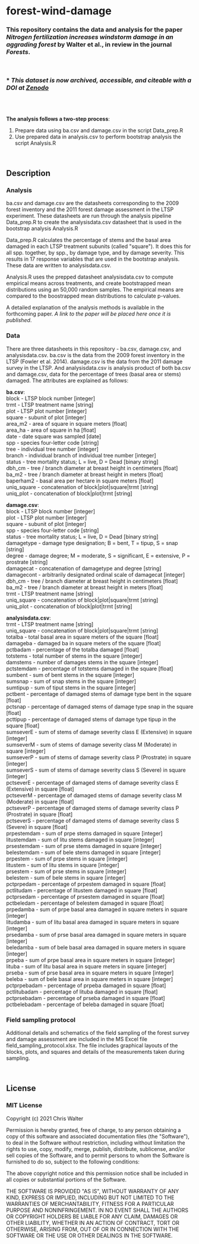 # forest-wind-damage
### This repository contains the data and analysis for the paper *Nitrogen fertilization increases windstorm damage in an aggrading forest* by Walter et al., in review in the journal *Forests*.
<br>

### * *This dataset is now archived, accessible, and citeable with a DOI at [Zenodo](https://doi.org/10.5281/zenodo.4487873)*
<br>
<br>

**The analysis follows a two-step process**:
 1. Prepare data using ba.csv and damage.csv in the script Data_prep.R
 2. Use prepared data in analysis.csv to perform bootstrap analysis the script Analysis.R
<br>

## Description

### Analysis
ba.csv and damage.csv are the datasheets corresponding to the 2009 forest inventory
and the 2011 forest damage assessment in the LTSP experiment. These datasheets are run 
through the analysis pipeline Data_prep.R to create the analysisdata.csv datasheet that is
used in the bootstrap analysis Analysis.R

Data_prep.R calculates the percentage of stems and the basal area damaged in each 
LTSP treatment subunits (called "square"). It does this for all spp. together, by spp., by
damage type, and by damage severity. This results in 17 response variables that are used 
in the bootstrap analysis. These data are written to analysisdata.csv.

Analysis.R uses the prepped datasheet analysisdata.csv to compute empirical means across
treatments, and create bootstrapped mean distributions using an 50,000 random samples. The
empirical means are compared to the boostrapped mean distributions to calculate p-values.

A detailed explanation of the analysis methods is available in the forthcoming paper. *A link to the paper will be placed here once it is published*. 

### Data
There are three datasheets in this repository - ba.csv, damage.csv, and analysisdata.csv.
ba.csv is the data from the 2009 forest inventory in the LTSP (Fowler et al. 2014). 
damage.csv is the data from the 2011 damage survey in the LTSP. And analysisdata.csv is 
analysis product of both ba.csv and damage.csv, data for the percentage of trees 
(basal area or stems) damaged. The attributes are explained as follows:

**ba.csv**:<br>
block - LTSP block number [integer]<br>
trmt - LTSP treatment name [string]<br>
plot - LTSP plot number [integer]<br>
square - subunit of plot [integer]<br>
area_m2 - area of square in square meters [float]<br>
area_ha - area of square in ha [float]<br>
date - date square was sampled [date]<br>
spp - species four-letter code [string]<br>
tree - individual tree number [integer]<br>
branch - individual branch of individual tree number [integer]<br>
status - tree mortality status; L = live, D = Dead [binary string]<br>
dbh_cm - tree / branch diameter at breast height in centimeters [float]<br>
ba_m2 - tree / branch diameter at breast height in meters [float]<br>
baperham2 - basal area per hectare in square meters [float]<br>
uniq_square - concatenation of block|plot|square|trmt [string]<br>
uniq_plot - concatenation of block|plot|trmt [string]<br>
 
**damage.csv**:<br>
block - LTSP block number [integer]<br>
plot - LTSP plot number [integer]<br>
square - subunit of plot [integer]<br>
spp - species four-letter code [string]<br>
status - tree mortality status; L = live, D = Dead [binary string]<br>
damagetype - damage type designation; B = bent, T = tipup, S = snap [string]<br>
degree - damage degree; M = moderate, S = significant, E = extensive, P = prostrate [string]<br>
damagecat - concatenation of damagetype and degree [string]<br>
damagecont - arbitrarily designated ordinal scale of damagecat [integer]<br>
dbh_cm - tree / branch diameter at breast height in centimeters [float]<br>
ba_m2 - tree / branch diameter at breast height in meters [float]<br>
trmt - LTSP treatment name [string]<br>
uniq_square - concatenation of block|plot|square|trmt [string]<br>
uniq_plot - concatenation of block|plot|trmt [string]<br>

**analysisdata.csv**:
<br>
trmt - LTSP treatment name [string]<br>
uniq_square - concatenation of block|plot|square|trmt [string]<br>
totalba - total basal area in square meters of the square [float]<br>
damageba - damaged ba in square meters of the square [float]<br>
pctbadam - percentage of the totalba damaged [float]<br>
totstems - total number of stems in the square [integer]<br>
damstems - number of damages stems in the square [integer]<br>
pctstemdam - percentage of totstems damaged in the square [float]<br>
sumbent - sum of bent stems in the square [integer]<br>
sumsnap - sum of snap stems in the square [integer]<br>
sumtipup - sum of tiput stems in the square [integer]<br>
pctbent - percentage of damaged stems of damage type bent in the square [float]<br>
pctsnap - percentage of damaged stems of damage type snap in the square [float]<br>
pcttipup - percentage of damaged stems of damage type tipup in the square [float]<br>
sumseverE - sum of stems of damage severity class E (Extensive) in square [integer]<br>
sumseverM - sum of stems of damage severity class M (Moderate) in square [integer]<br>
sumseverP - sum of stems of damage severity class P (Prostrate) in square [integer]<br>
sumseverS - sum of stems of damage severity class S (Severe) in square [integer]<br>
pctseverE - percentage of damaged stems of damage severity class E (Extensive) in square [float]<br>
pctseverM - percentage of damaged stems of damage severity class M (Moderate) in square [float]<br>
pctseverP - percentage of damaged stems of damage severity class P (Prostrate) in square [float]<br>
pctseverS - percentage of damaged stems of damage severity class S (Severe) in square [float]<br>
prpestemdam - sum of prpe stems damaged in square [integer]<br>
litustemdam - sum of litu stems damaged in square [integer]<br>
prsestemdam - sum of prse stems damaged in square [integer]<br>
belestemdam - sum of bele stems damaged in square [integer]<br>
prpestem - sum of prpe stems in square [integer]<br>
litustem - sum of litu stems in square [integer]<br>
prsestem - sum of prse stems in square [integer]<br>
belestem - sum of bele stems in square [integer]<br>
pctprpedam - percentage of prpestem damaged in square [float]<br>
pctlitudam - percentage of litustem damaged in square [float]<br>
pctprsedam - percentage of prsestem damaged in square [float]<br>
pctbeledam - percentage of belestem damaged in square [float]<br>
prpedamba - sum of prpe basal area damaged in square meters in square [integer]<br>
litudamba - sum of litu basal area damaged in square meters in square [integer]<br>
prsedamba - sum of prse basal area damaged in square meters in square [integer]<br>
beledamba - sum of bele basal area damaged in square meters in square [integer]<br>
prpeba - sum of prpe basal area in square meters in square [integer]<br>
lituba - sum of litu basal area in square meters in square [integer]<br>
prseba - sum of prse basal area in square meters in square [integer]<br>
beleba - sum of bele basal area in square meters in square [integer]<br>
pctprpebadam - percentage of prpeba damaged in square [float]<br>
pctlitubadam - percentage of lituba damaged in square [float]<br>
pctprsebadam - percentage of prseba damaged in square [float]<br>
pctbelebadam - percentage of beleba damaged in square [float]<br>

### Field sampling protocol

Additional details and schematics of the field sampling of the forest survey and damage assessment are included in the MS Excel file field_sampling_protocol.xlsx. The file includes graphical layouts of the blocks, plots, and squares and details of the measurements taken during sampling. 

<br>

## License
### MIT License

Copyright (c) 2021 Chris Walter

Permission is hereby granted, free of charge, to any person obtaining a copy
of this software and associated documentation files (the "Software"), to deal
in the Software without restriction, including without limitation the rights
to use, copy, modify, merge, publish, distribute, sublicense, and/or sell
copies of the Software, and to permit persons to whom the Software is
furnished to do so, subject to the following conditions:

The above copyright notice and this permission notice shall be included in all
copies or substantial portions of the Software.

THE SOFTWARE IS PROVIDED "AS IS", WITHOUT WARRANTY OF ANY KIND, EXPRESS OR
IMPLIED, INCLUDING BUT NOT LIMITED TO THE WARRANTIES OF MERCHANTABILITY,
FITNESS FOR A PARTICULAR PURPOSE AND NONINFRINGEMENT. IN NO EVENT SHALL THE
AUTHORS OR COPYRIGHT HOLDERS BE LIABLE FOR ANY CLAIM, DAMAGES OR OTHER
LIABILITY, WHETHER IN AN ACTION OF CONTRACT, TORT OR OTHERWISE, ARISING FROM,
OUT OF OR IN CONNECTION WITH THE SOFTWARE OR THE USE OR OTHER DEALINGS IN THE
SOFTWARE.




